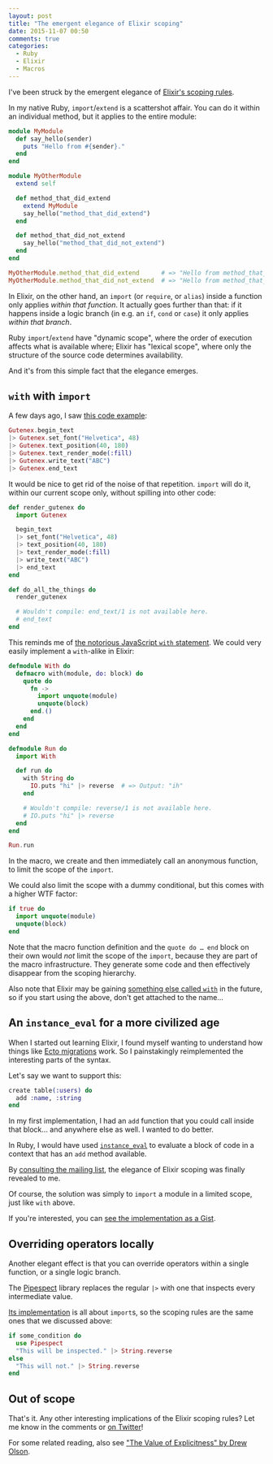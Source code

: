 ```yaml
---
layout: post
title: "The emergent elegance of Elixir scoping"
date: 2015-11-07 00:50
comments: true
categories:
  - Ruby
  - Elixir
  - Macros
---
```


I've been struck by the emergent elegance of [Elixir's scoping rules](http://elixir-lang.readthedocs.org/en/latest/technical/scoping.html).

In my native Ruby, `import`/`extend` is a scattershot affair. You can do it within an individual method, but it applies to the entire module:

``` ruby linenos:false
module MyModule
  def say_hello(sender)
    puts "Hello from #{sender}."
  end
end

module MyOtherModule
  extend self

  def method_that_did_extend
    extend MyModule
    say_hello("method_that_did_extend")
  end

  def method_that_did_not_extend
    say_hello("method_that_did_not_extend")
  end
end

MyOtherModule.method_that_did_extend      # => "Hello from method_that_did_extend."
MyOtherModule.method_that_did_not_extend  # => "Hello from method_that_did_not_extend."
```

In Elixir, on the other hand, an `import` (or `require`, or `alias`) inside a function only applies *within that function*. It actually goes further than that: if it happens inside a logic branch (in e.g. an `if`, `cond` or `case`) it only applies *within that branch*.

Ruby `import`/`extend` have "dynamic scope", where the order of execution affects what is available where; Elixir has "lexical scope", where only the structure of the source code determines availability.

And it's from this simple fact that the elegance emerges.


## `with` with `import`

A few days ago, I saw [this code example](https://github.com/SenecaSystems/gutenex#usage):

``` elixir linenos:false
Gutenex.begin_text
|> Gutenex.set_font("Helvetica", 48)
|> Gutenex.text_position(40, 180)
|> Gutenex.text_render_mode(:fill)
|> Gutenex.write_text("ABC")
|> Gutenex.end_text
```

It would be nice to get rid of the noise of that repetition. `import` will do it, within our current scope only, without spilling into other code:

``` elixir linenos:false
def render_gutenex do
  import Gutenex

  begin_text
  |> set_font("Helvetica", 48)
  |> text_position(40, 180)
  |> text_render_mode(:fill)
  |> write_text("ABC")
  |> end_text
end

def do_all_the_things do
  render_gutenex

  # Wouldn't compile: end_text/1 is not available here.
  # end_text
end
```

This reminds me of [the notorious JavaScript `with` statement](https://developer.mozilla.org/en/docs/Web/JavaScript/Reference/Statements/with). We could very easily implement a `with`-alike in Elixir:

``` elixir linenos:false
defmodule With do
  defmacro with(module, do: block) do
    quote do
      fn ->
        import unquote(module)
        unquote(block)
      end.()
    end
  end
end

defmodule Run do
  import With

  def run do
    with String do
      IO.puts "hi" |> reverse  # => Output: "ih"
    end

    # Wouldn't compile: reverse/1 is not available here.
    # IO.puts "hi" |> reverse
  end
end

Run.run
```

In the macro, we create and then immediately call an anonymous function, to limit the scope of the `import`.

We could also limit the scope with a dummy conditional, but this comes with a higher WTF factor:

``` elixir linenos:false
if true do
  import unquote(module)
  unquote(block)
end
```

Note that the macro function definition and the `quote do … end` block on their own would *not* limit the scope of the `import`, because they are part of the macro infrastructure. They generate some code and then effectively disappear from the scoping hierarchy.

Also note that Elixir may be gaining [something else called `with`](https://github.com/elixir-lang/elixir/issues/3902) in the future, so if you start using the above, don't get attached to the name…


## An `instance_eval` for a more civilized age

When I started out learning Elixir, I found myself wanting to understand how things like [Ecto migrations](https://hexdocs.pm/ecto/Ecto.Migration.html) work. So I painstakingly reimplemented the interesting parts of the syntax.

Let's say we want to support this:

``` elixir linenos:false
create table(:users) do
  add :name, :string
end
```

In my first implementation, I had an `add` function that you could call inside that block… and anywhere else as well. I wanted to do better.

In Ruby, I would have used [`instance_eval`](http://ruby-doc.org/core-2.2.0/BasicObject.html#method-i-instance_eval) to evaluate a block of code in a context that has an `add` method available.

By [consulting the mailing list](https://groups.google.com/d/msg/elixir-lang-talk/J5j0t_UYEnI/OmzIOD49ReYJ), the elegance of Elixir scoping was finally revealed to me.

Of course, the solution was simply to `import` a module in a limited scope, just like `with` above.

If you're interested, you can [see the implementation as a Gist](https://gist.github.com/henrik/25516815e6680e1c7a82).


## Overriding operators locally

Another elegant effect is that you can override operators within a single function, or a single logic branch.

The [Pipespect](https://github.com/alco/pipespect) library replaces the regular `|>` with one that inspects every intermediate value.

[Its implementation](https://github.com/alco/pipespect/blob/25b38113e254e0a13485d239f4575257aa830a97/lib/pipespect.ex) is all about `import`s, so the scoping rules are the same ones that we discussed above:

``` elixir linenos:false
if some_condition do
  use Pipespect
  "This will be inspected." |> String.reverse
else
  "This will not." |> String.reverse
end
```


## Out of scope

That's it. Any other interesting implications of the Elixir scoping rules? Let me know in the comments or [on Twitter](https://twitter.com/henrik)!

For some related reading, also see ["The Value of Explicitness" by Drew Olson](http://blog.drewolson.org/the-value-of-explicitness/).
